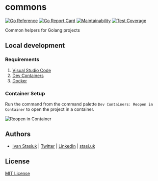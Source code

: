 # commons

[![Go Reference](https://pkg.go.dev/badge/github.com/glocurrency/commons.svg)](https://pkg.go.dev/github.com/glocurrency/commons)
[![Go Report Card](https://goreportcard.com/badge/github.com/glocurrency/commons)](https://goreportcard.com/report/github.com/glocurrency/commons)
[![Maintainability](https://api.codeclimate.com/v1/badges/37cc71ac058866c7f646/maintainability)](https://codeclimate.com/github/glocurrency/commons/maintainability)
[![Test Coverage](https://api.codeclimate.com/v1/badges/37cc71ac058866c7f646/test_coverage)](https://codeclimate.com/github/glocurrency/commons/test_coverage)

Common helpers for Golang projects

## Local development

### Requirements

1. [Visual Studio Code](https://code.visualstudio.com/)
1. [Dev Containers](https://marketplace.visualstudio.com/items?itemName=ms-vscode-remote.remote-containers)
1. [Docker](https://www.docker.com/products/docker-desktop/)

### Container Setup

Run the command from the command palette `Dev Containers: Reopen in Container` to open the project in a container.

![Reopen in Container](https://i.imgur.com/eKiWJn3.png)

## Authors
- [Ivan Stasiuk](https://github.com/brokeyourbike) | [Twitter](https://twitter.com/brokeyourbike) | [LinkedIn](https://www.linkedin.com/in/brokeyourbike) | [stasi.uk](https://stasi.uk)

## License
[MIT License](https://github.com/glocurrency/commons/blob/main/LICENSE)
